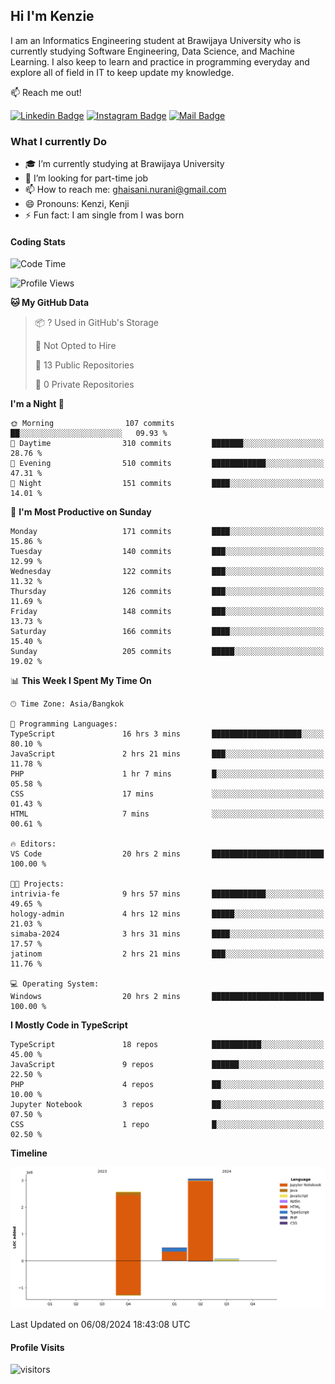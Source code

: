 ## Hi I'm Kenzie


I am an Informatics Engineering student at Brawijaya University who is currently studying Software Engineering, Data Science, and Machine Learning. I also keep to learn and practice in programming everyday and explore all of field in IT to keep update my knowledge.

:mailbox: Reach me out!

[![Linkedin Badge](https://img.shields.io/badge/-Kenzie_Taqiyassar-0e76a8?style=flat&labelColor=0e76a8&logo=linkedin&logoColor=white)](https://www.linkedin.com/in/kenzie-taqiyassar-37458b1aa/) 
[![Instagram Badge](https://img.shields.io/badge/-@__kenziehh_-e84393?style=flat&labelColor=e84393&logo=instagram&logoColor=white)](https://www.instagram.com/_kenziehh/) 
[![Mail Badge](https://img.shields.io/badge/-ghaisani.nurani-c0392b?style=flat&labelColor=c0392b&logo=gmail&logoColor=white)](mailto:ghaisani.nurani@gmail.com)

### What I currently Do

- 🎓 I’m currently studying at Brawijaya University
- 💼 I’m looking for part-time job
- 📫 How to reach me: ghaisani.nurani@gmail.com
- 😄 Pronouns: Kenzi, Kenji
- ⚡ Fun fact: I am single from I was born

#### Coding Stats
<!--START_SECTION:waka-->
![Code Time](http://img.shields.io/badge/Code%20Time-518%20hrs%2023%20mins-blue)

![Profile Views](http://img.shields.io/badge/Profile%20Views-1-blue)

**🐱 My GitHub Data** 

> 📦 ? Used in GitHub's Storage 
 > 
> 🚫 Not Opted to Hire
 > 
> 📜 13 Public Repositories 
 > 
> 🔑 0 Private Repositories 
 > 
**I'm a Night 🦉** 

```text
🌞 Morning                107 commits         ██░░░░░░░░░░░░░░░░░░░░░░░   09.93 % 
🌆 Daytime                310 commits         ███████░░░░░░░░░░░░░░░░░░   28.76 % 
🌃 Evening                510 commits         ████████████░░░░░░░░░░░░░   47.31 % 
🌙 Night                  151 commits         ████░░░░░░░░░░░░░░░░░░░░░   14.01 % 
```
📅 **I'm Most Productive on Sunday** 

```text
Monday                   171 commits         ████░░░░░░░░░░░░░░░░░░░░░   15.86 % 
Tuesday                  140 commits         ███░░░░░░░░░░░░░░░░░░░░░░   12.99 % 
Wednesday                122 commits         ███░░░░░░░░░░░░░░░░░░░░░░   11.32 % 
Thursday                 126 commits         ███░░░░░░░░░░░░░░░░░░░░░░   11.69 % 
Friday                   148 commits         ███░░░░░░░░░░░░░░░░░░░░░░   13.73 % 
Saturday                 166 commits         ████░░░░░░░░░░░░░░░░░░░░░   15.40 % 
Sunday                   205 commits         █████░░░░░░░░░░░░░░░░░░░░   19.02 % 
```


📊 **This Week I Spent My Time On** 

```text
🕑︎ Time Zone: Asia/Bangkok

💬 Programming Languages: 
TypeScript               16 hrs 3 mins       ████████████████████░░░░░   80.10 % 
JavaScript               2 hrs 21 mins       ███░░░░░░░░░░░░░░░░░░░░░░   11.78 % 
PHP                      1 hr 7 mins         █░░░░░░░░░░░░░░░░░░░░░░░░   05.58 % 
CSS                      17 mins             ░░░░░░░░░░░░░░░░░░░░░░░░░   01.43 % 
HTML                     7 mins              ░░░░░░░░░░░░░░░░░░░░░░░░░   00.61 % 

🔥 Editors: 
VS Code                  20 hrs 2 mins       █████████████████████████   100.00 % 

🐱‍💻 Projects: 
intrivia-fe              9 hrs 57 mins       ████████████░░░░░░░░░░░░░   49.65 % 
hology-admin             4 hrs 12 mins       █████░░░░░░░░░░░░░░░░░░░░   21.03 % 
simaba-2024              3 hrs 31 mins       ████░░░░░░░░░░░░░░░░░░░░░   17.57 % 
jatinom                  2 hrs 21 mins       ███░░░░░░░░░░░░░░░░░░░░░░   11.76 % 

💻 Operating System: 
Windows                  20 hrs 2 mins       █████████████████████████   100.00 % 
```

**I Mostly Code in TypeScript** 

```text
TypeScript               18 repos            ███████████░░░░░░░░░░░░░░   45.00 % 
JavaScript               9 repos             ██████░░░░░░░░░░░░░░░░░░░   22.50 % 
PHP                      4 repos             ██░░░░░░░░░░░░░░░░░░░░░░░   10.00 % 
Jupyter Notebook         3 repos             ██░░░░░░░░░░░░░░░░░░░░░░░   07.50 % 
CSS                      1 repo              █░░░░░░░░░░░░░░░░░░░░░░░░   02.50 % 
```



**Timeline**

![Lines of Code chart](https://raw.githubusercontent.com/kenziehh/kenziehh/master/assets/bar_graph.png)


 Last Updated on 06/08/2024 18:43:08 UTC
<!--END_SECTION:waka-->


#### Profile Visits

![visitors](https://visitor-badge.glitch.me/badge?page_id=kenziehh.kenziehh)






